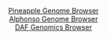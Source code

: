 <div id="Pineapple_Genome_Browser" align="center">
  <a href="https://igv.org/app/?sessionURL=blob:zZJdb9owFIb_i6VWmxSSOCFAIqGJUUrp5wYNbK2qyCRO4uLYqe0kfIj_Phdt2s0qlYtNk3xhHx37vO_rZwdqLCThDATAMaFnQggMIHPezFBRUnyLCixBkCIqsQEETrHALMYg2IEUSYXC6bW.mStVysCyiCpbBWIZN6VrogJtOUONNGNeWENOKVpygRQX0vosUM0tktWtBi9RWZp6tmt6VoIUshAtc84kt0rMsqjR70W_SlGGGS9wVFRUkYOASOvRGhMzRZ8Gi9kgjrGUV3gzSfqDq8lg7o7Ch3Fn.BDeXSzCzuJ0RjKGVCVwP7.0vbvOzexscjWqJvP5eiVT8eXFz2Vz4p6djtYlEVj2YRf23F4btns6GMISvP6fPOtFjvS9uof5_OYlFZdN0s7lxf2362HsnzjnvTxfveF8bwDK40qTAOJcdANoG67dMTyn03rdwp5h277OR3ACgscnAyiB4pVuf9wBtSk1L0Dil.qAjgG4SLAAQcu37S70fcdrd9u278O9sQOVoH8v3PNw6ndtZ.A4nSglVGmYk0iyUpqIMbOOUzPbHpnmWsAlpve38zMyrbfuZnj97H1lz2OXDt6kSI8.fKA2.h5F_4S79wgx1fJY2BYkfHDG23F1EZbQTUf4.2p.Q6a9Oud_jOcVouOiSbkokNL9uqKPP2mrkSCIKV2oiSRLQonaLHSKvAEBdFwNLYg55ZpCILLlB9uwDejZH3_D6e6f9j8A">Pineapple Genome Browser</a>
</div>
<div id="Alphonso_Genome_Browser" align="center">
  <a href="https://igv.org/app/?sessionURL=blob:zZJdT9swGIX_iyXQJqX57FcioSkUKP1YaSmhWxGK3MRJDY7t2k5SWvW_z6BNu2ESvdg0yRf2q9d.zzl.9qBCQmJGQQBc02mZjgMMINesnsOCEzSBBZIgyCCRyAACZUggmiAQ7EEGpYLR7VjfXCvFZWBZWPFGAWnOTOmZsIA7RmEtzYQVVo8RAldMQMWEtM4FrJiF86pRoxXk3NSzPbNlpVBBCxK.ZlQyiyOax7V.L_5VinNEWYHioiQKvwmItR6tMTUz.CVczMMkQVKO0MsgPQtHg_Deu4yW_XZvGd1cL6L24nSOcwpVKdBZCPvTYdVdstthwdP7Xe8OoWoyn4X8.cS7OL3cciyQPHM6TtfrNh3vNRhMU7T9nzzrhY_03WfjSD6NZ1CcuOfjDh65.WgyHrT6dCPqd5274GAAwpJSkwCStegEjm14dttoue3G69bpGrbt63wEwyB4eDSAEjB51u0Pe6BeuOYFSLQp39AxABMpEiBo.LbdcXzfbTU7Tdv3nYOxB6Ugfy_cq.jW79hu6LrtOMNEaZjTWFIuTUipWSWZme.OTDNpbs_r5QavNiT6Pi.m26.8nH4b3l1vun_I0gB69NsHaqMfUfRPuPuIEFOtjoVtc9MT_O7EvSLZsxo8TWdL94ZOdxfdcpjN3g3I03aPCydjooBK9.uKPv7krYICQ6p0ocISrzDB6mWhc2Q1CBzX09iChBGmOQQiX32yDdtwWvbn33h6h8fDDw--">Alphonso Genome Browser</a>
</div>


<div id="DAF_Genomics_Browser" align="center">
  <a href="https://igv.org/app/?sessionURL=blob:tZFra9swFIb_y4H2k6_yLTaE4fWyZgndSOoFUkpQbDn2YkmOJNdpQ_77hNcy2Chj0IEkJM7lfXWeIzwSIWvOIAFkuYHlumCArHi_wLRtyC2mREJS4kYSAwQpiSAsJ5AcocRS4Ww.05WVUq1MbLvApbkljNM6l5b0LNyakneqIjrVRBam.Jkz3Esr51QnK2zjpq04k9zGeU6kNB27JWy77rE.XmProSVZ065R9aC61ia0scIqsXZbs4Ic_mLkPyjrVX9Il4t0qJ.Sp0kxTqeT9Jt3la0.hRer7MvNMguX54t6y7DqBBkfbvdqs9iFc7GdrfrN58vv6Rm6PtB.tNtMzrzL86tDWwsix27kjryRj5AHJwManncaAuSVcBPXNyI0MpDvmy9XLwj1FASvIbl_MEAJnO90.v0R1FOrUYEk.26gZgAXBRGQmLHjRG4co8CPfCeO3ZNxhE4078zyOpvHkYNShEJrg6nWL.tmGKAW.jP4XiB_66z3v4Lq8o_P0.ld3Lk3MZs97i6Cr_t9jGTQ.29gMuDNb5VcUKx06OfzBQputBolTP2i4p0eTj8A">DAF Genomics Browser</a>
</div>
